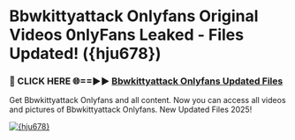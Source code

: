 # Bbwkittyattack Onlyfans Original Videos 0nlyFans Leaked - Files Updated! ({hju678})

<h3>🔴 CLICK HERE 🌐==►► <a href="https://tinyurl.com/ms9xzufz" rel="nofollow">Bbwkittyattack Onlyfans Updated Files</a></h3>

Get Bbwkittyattack Onlyfans and all content. Now you can access all videos and pictures of Bbwkittyattack Onlyfans. New Updated Files 2025!

[![{hju678}](https://i.imgur.com/PQ7UWWw.gif)](https://tinyurl.com/ms9xzufz)
